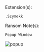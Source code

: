 Extension(s): 
```
.Szymekk
```
Ransom Note(s): 
```
Popup Window
```
![popup](https://github.com/user-attachments/assets/213fb570-fb8d-402f-a869-c596d49e8fd0)
